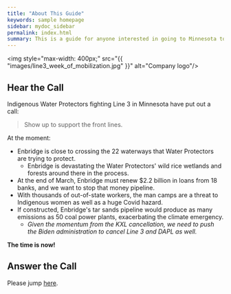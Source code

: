 ```yaml
---
title: "About This Guide"
keywords: sample homepage
sidebar: mydoc_sidebar
permalink: index.html
summary: This is a guide for anyone interested in going to Minnesota to stop line 3.
---
```


<img style="max-width: 400px;" src="{{ "images/line3_week_of_mobilization.jpg" }}" alt="Company logo"/>

## Hear the Call
Indigenous Water Protectors fighting Line 3 in Minnesota have put out a call:

> Show up to support the front lines. 

At the moment:
- Enbridge is close to crossing the 22 waterways that Water Protectors are trying to protect. 
  * Enbridge is devastating the Water Protectors' wild rice wetlands and forests around there in the process.
- At the end of March, Enbridge must renew $2.2 billion in loans from 18 banks, and we want to stop that money pipeline.
- With thousands of out-of-state workers, the man camps are a threat to Indigenous women as well as a huge Covid hazard. 
- If constructed, Enbridge's tar sands pipeline would produce as many emissions as 50 coal power plants, exacerbating the climate emergency. 
  - *Given the momentum from the KXL cancellation, we need to push the Biden administration to cancel Line 3 and DAPL as well.*
    
**The time is now!**
  
## Answer the Call

Please jump <a href="/stopline3_mobilize/interest_form.html">here</a>.


